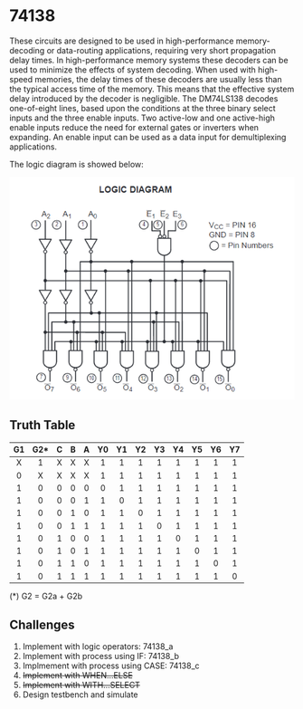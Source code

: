 # 74138
These circuits  are  designed  to  be  used in   high-performance   memory-decoding   or   data-routing applications,  requiring  very  short  propagation  delay  times. In high-performance memory systems these decoders can be used to minimize the effects of system decoding. When used  with  high-speed  memories,  the  delay  times  of  these decoders  are  usually  less  than  the  typical  access  time  of the  memory.  This  means  that  the  effective  system  delay introduced by the decoder is negligible.
The  DM74LS138  decodes  one-of-eight  lines,  based  upon the  conditions  at  the  three  binary  select  inputs  and  the three  enable  inputs.  Two  active-low  and  one  active-high enable inputs reduce the need for external gates or inverters  when  expanding. An enable input can be used as a data input for demultiplexing applications.

The logic diagram is showed below:

![Logic diagram](docs/logic_diagram.PNG)

## Truth Table
G1 | G2*| C | B | A | Y0 | Y1 | Y2 | Y3 | Y4 | Y5 | Y6 | Y7|
:---:|:---:|:---:|:---:|:---:|:---:|:---:|:---:|:---:|:---:|:---:|:---:|:---:|
X  | 1  | X | X | X | 1  | 1  | 1  | 1  | 1  | 1  | 1  | 1 |
0  | X  | X | X | X | 1  | 1  | 1  | 1  | 1  | 1  | 1  | 1 |
1  | 0  | 0 | 0 | 0 | 0  | 1  | 1  | 1  | 1  | 1  | 1  | 1 |
1  | 0  | 0 | 0 | 1 | 1  | 0  | 1  | 1  | 1  | 1  | 1  | 1 |
1  | 0  | 0 | 1 | 0 | 1  | 1  | 0  | 1  | 1  | 1  | 1  | 1 |
1  | 0  | 0 | 1 | 1 | 1  | 1  | 1  | 0  | 1  | 1  | 1  | 1 |
1  | 0  | 1 | 0 | 0 | 1  | 1  | 1  | 1  | 0  | 1  | 1  | 1 |
1  | 0  | 1 | 0 | 1 | 1  | 1  | 1  | 1  | 1  | 0  | 1  | 1 |
1  | 0  | 1 | 1 | 0 | 1  | 1  | 1  | 1  | 1  | 1  | 0  | 1 |
1  | 0  | 1 | 1 | 1 | 1  | 1  | 1  | 1  | 1  | 1  | 1  | 0 |

(*) G2 = G2a + G2b
## Challenges
1. Implement with logic operators: 74138_a
1. Implement with process using IF: 74138_b
1. Implmement with process using CASE: 74138_c
1. ~~Implement with WHEN...ELSE~~
1. ~~Implement with WITH...SELECT~~
1. Design testbench and simulate

